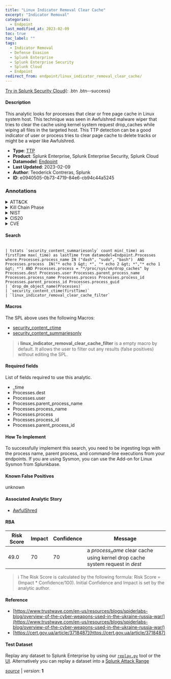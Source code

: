 ```yaml
---
title: "Linux Indicator Removal Clear Cache"
excerpt: "Indicator Removal"
categories:
  - Endpoint
last_modified_at: 2023-02-09
toc: true
toc_label: ""
tags:
  - Indicator Removal
  - Defense Evasion
  - Splunk Enterprise
  - Splunk Enterprise Security
  - Splunk Cloud
  - Endpoint
redirect_from: endpoint/linux_indicator_removal_clear_cache/
---
```




[Try in Splunk Security Cloud](https://www.splunk.com/en_us/cyber-security.html){: .btn .btn--success}

#### Description

This analytic looks for processes that clear or free page cache in Linux system host. This technique was seen in Awfulshred malware wiper that tries to clear the cache using kernel system request drop_caches while wiping all files in the targeted host. This TTP detection can be a good indicator of user or process tries to clear page cache to delete tracks or might be a wiper like Awfulshred.

- **Type**: [TTP](https://github.com/splunk/security_content/wiki/Detection-Analytic-Types)
- **Product**: Splunk Enterprise, Splunk Enterprise Security, Splunk Cloud
- **Datamodel**: [Endpoint](https://docs.splunk.com/Documentation/CIM/latest/User/Endpoint)
- **Last Updated**: 2023-02-09
- **Author**: Teoderick Contreras, Splunk
- **ID**: e0940505-0b73-4719-84e6-cb94c44a5245

### Annotations
<details>
  <summary>ATT&CK</summary>

<div markdown="1">

#### [ATT&CK](https://attack.mitre.org/)

| ID          | Technique   | Tactic         |
| ----------- | ----------- |--------------- |
| [T1070](https://attack.mitre.org/techniques/T1070/) | Indicator Removal | Defense Evasion |

</div>
</details>


<details>
  <summary>Kill Chain Phase</summary>

<div markdown="1">

* Exploitation


</div>
</details>


<details>
  <summary>NIST</summary>

<div markdown="1">

* DE.CM



</div>
</details>

<details>
  <summary>CIS20</summary>

<div markdown="1">

* CIS 10



</div>
</details>

<details>
  <summary>CVE</summary>

<div markdown="1">


</div>
</details>


#### Search

```

| tstats `security_content_summariesonly` count min(_time) as firstTime max(_time) as lastTime from datamodel=Endpoint.Processes where Processes.process_name IN ("dash", "sudo", "bash")  AND Processes.process  IN("* echo 3 &gt; *", "* echo 2 &gt; *","* echo 1 &gt; *") AND Processes.process = "*/proc/sys/vm/drop_caches" by Processes.dest Processes.user Processes.parent_process_name Processes.process_name Processes.process Processes.process_id Processes.parent_process_id Processes.process_guid 
| `drop_dm_object_name(Processes)` 
| `security_content_ctime(firstTime)` 
| `linux_indicator_removal_clear_cache_filter`
```

#### Macros
The SPL above uses the following Macros:
* [security_content_ctime](https://github.com/splunk/security_content/blob/develop/macros/security_content_ctime.yml)
* [security_content_summariesonly](https://github.com/splunk/security_content/blob/develop/macros/security_content_summariesonly.yml)

> :information_source:
> **linux_indicator_removal_clear_cache_filter** is a empty macro by default. It allows the user to filter out any results (false positives) without editing the SPL.



#### Required fields
List of fields required to use this analytic.
* _time
* Processes.dest
* Processes.user
* Processes.parent_process_name
* Processes.process_name
* Processes.process
* Processes.process_id
* Processes.parent_process_id



#### How To Implement
To successfully implement this search, you need to be ingesting logs with the process name, parent process, and command-line executions from your endpoints. If you are using Sysmon, you can use the Add-on for Linux Sysmon from Splunkbase.
#### Known False Positives
unknown

#### Associated Analytic Story
* [AwfulShred](/stories/awfulshred)




#### RBA

| Risk Score  | Impact      | Confidence   | Message      |
| ----------- | ----------- |--------------|--------------|
| 49.0 | 70 | 70 | a $process_name$ clear cache using kernel drop cache system request in $dest$ |


> :information_source:
> The Risk Score is calculated by the following formula: Risk Score = (Impact * Confidence/100). Initial Confidence and Impact is set by the analytic author.


#### Reference

* [https://www.trustwave.com/en-us/resources/blogs/spiderlabs-blog/overview-of-the-cyber-weapons-used-in-the-ukraine-russia-war/](https://www.trustwave.com/en-us/resources/blogs/spiderlabs-blog/overview-of-the-cyber-weapons-used-in-the-ukraine-russia-war/)
* [https://cert.gov.ua/article/3718487](https://cert.gov.ua/article/3718487)



#### Test Dataset
Replay any dataset to Splunk Enterprise by using our [`replay.py`](https://github.com/splunk/attack_data#using-replaypy) tool or the [UI](https://github.com/splunk/attack_data#using-ui).
Alternatively you can replay a dataset into a [Splunk Attack Range](https://github.com/splunk/attack_range#replay-dumps-into-attack-range-splunk-server)




[*source*](https://github.com/splunk/security_content/tree/develop/detections/endpoint/linux_indicator_removal_clear_cache.yml) \| *version*: **1**